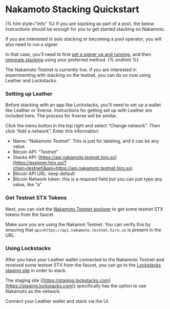 # Nakamoto Stacking Quickstart

{% hint style="info" %}
If you are stacking as part of a pool, the below instructions should be enough for you to get started stacking on Nakamoto.

If you are interested in solo stacking or becoming a pool operator, you will also need to run a signer.

In that case, you'll need to first [get a signer up and running](signing-and-stacking/running-a-signer.md), and then [integrate stacking](signing-and-stacking/stacking-flow.md) using your preferred method.
{% endhint %}

The Nakamoto Testnet is currently live. If you are interested in experimenting with stacking on the testnet, you can do so now using Leather and Lockstacks.

### Setting up Leather

Before stacking with an app like Lockstacks, you'll need to set up a wallet like Leather or Xverse. Instructions for getting set up with Leather are included here. The process for Xverse will be similar.

Click the menu button in the top right and select “Change network”. Then click “Add a network”. Enter this information:

* Name: “Nakamoto Testnet”. This is just for labeling, and it can be any value.
* Bitcoin API: “Testnet”
* Stacks API: [https://api.nakamoto.testnet.hiro.so](https://explorer.hiro.so/?chain=testnet\&api=https://api.nakamoto.testnet.hiro.so)
* Bitcoin API URL: keep default
* Bitcoin Network token: this is a required field but you can just type any value, like “a”

### Get Testnet STX Tokens

Next, you can visit the [Nakamoto Testnet explorer](https://explorer.hiro.so/sandbox/faucet?chain=testnet\&api=https://api.nakamoto.testnet.hiro.so) to get some testnet STX tokens from the faucet.

Make sure you are using the Nakamot Testnet. You can verify this by ensuring that `api=https://api.nakamoto.testnet.hiro.so` is present in the URL.

### Using Lockstacks

After you have your Leather wallet connected to the Nakamoto Testnet and received some testnet STX from the faucet, you can go to the [Lockstacks staging site](https://staging.lockstacks.com) in order to stack.

The staging site ([https://staging.lockstacks.com](https://staging.lockstacks.com)) specifically has the option to use Nakamoto as the network.

Connect your Leather wallet and stack via the UI.

